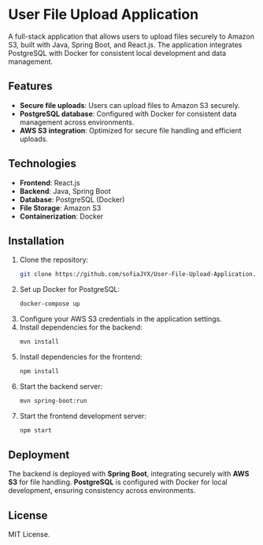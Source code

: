 # User File Upload Application

A full-stack application that allows users to upload files securely to Amazon S3, built with Java, Spring Boot, and React.js. The application integrates PostgreSQL with Docker for consistent local development and data management.

## Features
- **Secure file uploads**: Users can upload files to Amazon S3 securely.
- **PostgreSQL database**: Configured with Docker for consistent data management across environments.
- **AWS S3 integration**: Optimized for secure file handling and efficient uploads.

## Technologies
- **Frontend**: React.js
- **Backend**: Java, Spring Boot
- **Database**: PostgreSQL (Docker)
- **File Storage**: Amazon S3
- **Containerization**: Docker

## Installation
1. Clone the repository:
    ```bash
    git clone https://github.com/sofiaJYX/User-File-Upload-Application.git
    ```
2. Set up Docker for PostgreSQL:
    ```bash
    docker-compose up
    ```
3. Configure your AWS S3 credentials in the application settings.
4. Install dependencies for the backend:
    ```bash
    mvn install
    ```
5. Install dependencies for the frontend:
    ```bash
    npm install
    ```
6. Start the backend server:
    ```bash
    mvn spring-boot:run
    ```
7. Start the frontend development server:
    ```bash
    npm start
    ```

## Deployment
The backend is deployed with **Spring Boot**, integrating securely with **AWS S3** for file handling. **PostgreSQL** is configured with Docker for local development, ensuring consistency across environments.

## License
MIT License.
